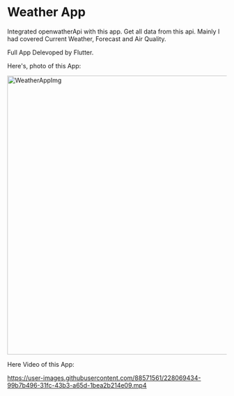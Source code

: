 # Weather App

Integrated openwatherApi with this app. Get all data from this api.
Mainly I had covered Current Weather, Forecast and Air Quality.

Full App Delevoped by Flutter.

Here's, photo of this App:

<img width="640" alt="WeatherAppImg" src="https://user-images.githubusercontent.com/88571561/229536921-590180d7-9cdd-4e50-bded-49930b03deb8.png">



Here Video of this App:

https://user-images.githubusercontent.com/88571561/228069434-99b7b496-31fc-43b3-a65d-1bea2b214e09.mp4





